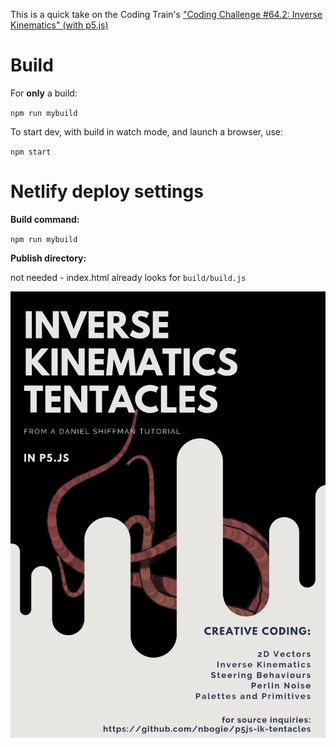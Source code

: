 This is a quick take on the Coding Train's ["Coding Challenge #64.2: Inverse Kinematics" (with p5.js)](https://www.youtube.com/watch?v=hbgDqyy8bIw)

# Build

For **only** a build:

`npm run mybuild`

To start dev, with build in watch mode, and launch a browser, use:

`npm start`

# Netlify deploy settings

**Build command:**

`npm run mybuild`

**Publish directory:**

not needed - index.html already looks for `build/build.js`

![playing with Canva](Inverse%20Kinematics%20Tentacles.png?raw=true)

